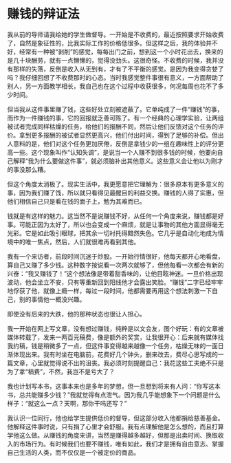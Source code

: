 # 赚钱的辩证法

我从前的导师请我给她的学生做督导。一开始是不收费的，最近按照要求开始收费了，自然是象征性的，比我实际工作的价格低很多。但这样之后，我的体验并不好，经常有一种被“剥削”的感觉，每每出门之前，想到这一个小时花出去，换来的是几十块酬劳，就有一点懒懒的，觉得没劲头。这很奇怪。不收费的时候，我并没有那样的失落，反倒是收入从无到有，才有了不平衡的感觉。是因为我变得贪婪了吗？我仔细回想了不收费那时的心态。当时我感觉整件事很有意义，一方面帮助了别人，另一方面教学相长，我自己也在这个过程中收获很多，何况每周也花不了多少时间。 

但当我从这件事里赚了钱，这些好处立刻被遮蔽了。它单纯成了一件“赚钱”的事，而作为一件赚钱的事，它的回报就乏善可陈了。有一个经典的心理学实验，让两组被试者完成同样枯燥的任务，给他们的报酬不同，然后让他们反馈对这个任务的评价。拿到更多报酬的被试者显然更高兴，他们付出时间，得到了足够的补偿。但出人意料的是，他们对这个任务更加厌倦，反倒是拿钱少的一组在趣味性上的评分更高一些。这个现象叫作“认知失调”，是说当一个人赚不到很多钱的时候，他要向自己解释“我为什么要做这件事”，就必须脑补出其他意义。这些意义会让他以为刚才的事没那么糟。 

但这个角度太消极了。现实生活中，我更愿意把它理解为：很多原本有更多意义的事，因为我们赚了饯，所以就只看得见最醒目的利益交换。赚钱的人得了实惠，但他们相信自己只是看在钱的面子上，勉为其难而已。 

钱就是有这样的魅力。这当然不是说赚钱不好，从任何一个角度来说，赚钱都是好事。可能正因为太好了，所以也会变成一个麻烦，就是让事物的其他方面显得毫无光彩。它是如此吸引眼球，把其余一切衬托得黯然失色。它几乎是自动化地成为情境中的唯一焦点，然后，人们就很难再看到其他。 

我有一个来访者，前段时间沉迷于炒股。一开始行情很好，他每天都开心地看盘，算自己又赚了多少钱。这种数字按说看一次两次就够了，但他每看一次都会有新的兴奋：“我又赚钱了！”这个想法像是带着甜香味的，让他目眩神迷。一旦价格出现波动，他会坐立不安，只有等重新回到阳线他才会露出笑脸。“赚钱”二字已经牢牢地俘获了他，就像上瘾一样，每过一段时间，他都需要再用这个想法刺激一下自己，别的事情他一概没兴趣。 

即使没有后来的大跌，他的那种状态也很让人担心。 

我一开始在网上写文章，没有想过赚钱，纯粹是以文会友，图个好玩：有的文章被媒体转载了，发来一两百元稿费，像是额外的奖赏，让我很开心：后来就有媒体找我约稿，钱是稍微多了一点，但这件事变得越来越像一个任务，枯燥无味的一面日渐体现出来。我有时坐在电脑前，花费好几个钟头，删来改去，费尽心思写成的一篇文章，心里就觉得说不出的沮丧。我必须时刻提醒自己：我花这些工夫绝不只是为了拿“稿费”，不然，我岂不是亏大了？ 

我也计划写本书，这事本来也是多年的梦想，但一旦想到将来有人问：“你写这本书，总共能赚多少钱？”我就觉得有点泄气。因为我几乎能想象下一个问题是什么样子：“就这么一点？天啊，那你干吗还写？” 

我认识一位同行，他也给学生提供低价的督导，但这部分收入他都捐给慈善基金。他解释这件事时说，只有捐了心里才会舒服。我有点理解他是怎么想的，而且打算学他这么做。从赚钱的角度来讲，当然是赚得越多越好，但那是出卖时间、换取收入的市场行为。有时候我们也要不赚钱，唯有如此，我们才是拥有自由意志、掌握自己生活的人类，而不仅仅是一个被定价的商品。